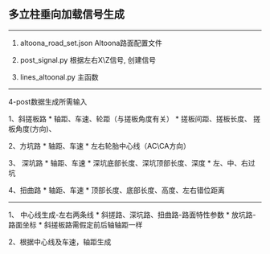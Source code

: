 
## 多立柱垂向加载信号生成

*******************
1. altoona_road_set.json
     Altoona路面配置文件

2. post_signal.py
     根据左右X\Z信号, 创建信号

3. lines_altoonal.py
     主函数


*******************
4-post数据生成所需输入

1、斜搓板路
     * 轴距、车速、轮距（与搓板角度有关）
     * 搓板间距、搓板长度、 搓板角度(方向)、

2、方坑路
     * 轴距、车速
     * 左右轮胎中心线（AC\CA方向）

3、 深坑路
     * 轴距、车速
     * 深坑底部长度、深坑顶部长度、深度
     * 左、中、右过坑

4、扭曲路
     * 轴距、车速
     * 顶部长度、底部长度、高度、左右错位距离

*******************
1、 中心线生成-左右两条线
     * 斜搓路、深坑路、扭曲路-路面特性参数
     * 放坑路-路面坐标
     * 斜搓板路需假定前后轴轴距一样

2、根据中心线及车速，轴距生成

